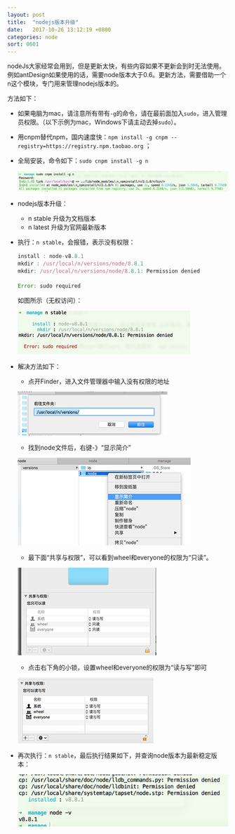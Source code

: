 ```yaml
---
layout: post
title:  "nodejs版本升级"
date:   2017-10-26 13:12:19 +0800
categories: node
sort: 0601
---
```


nodeJs大家经常会用到，但是更新太快，有些内容如果不更新会到时无法使用。例如antDesign如果使用的话，需要node版本大于0.6。更新方法，需要借助一个n这个模块，专门用来管理nodejs版本的。



方法如下：

- 如果电脑为mac，请注意所有带有`-g`的命令，请在最前面加入`sudo`，进入管理员权限。（以下示例为mac，Windows下请主动去掉`sudo`）。


-  用cnpm替代npm，国内速度快：`npm install -g cnpm --registry=https://registry.npm.taobao.org` ；

- 全局安装，命令如下：`sudo cnpm install -g n`

  ![效果图](../../assets/node/0101.png)

- nodejs版本升级：

  - n stable 升级为文档版本
  - n latest 升级为官网最新版本

- 执行：`n stable`，会报错，表示没有权限：

  ```javascript
  install : node-v8.8.1
  mkdir : /usr/local/n/versions/node/8.8.1
  mkdir: /usr/local/n/versions/node/8.8.1: Permission denied

  Error: sudo required
  ```

  如图所示（无权访问）：

  ![效果图 100100](../../assets/node/0102.png)

-  解决方法如下：

   -  点开Finder，进入文件管理器中输入没有权限的地址

   ![效果图](../../assets/node/0103.png)

   - 找到node文件后，右键-》“显示简介”

   ![效果图](../../assets/node/0104.png)

   - 最下面“共享与权限”，可以看到wheel和everyone的权限为“只读”。

   ![效果图](../../assets/node/0105.png)

   - 点击右下角的小锁，设置wheel和everyone的权限为“读与写”即可

   ![效果图](../../assets/node/0106.png)

-  再次执行：`n stable`，最后执行结果如下，并查询node版本为最新稳定版本：

   ![效果图](../../assets/node/0107.png)